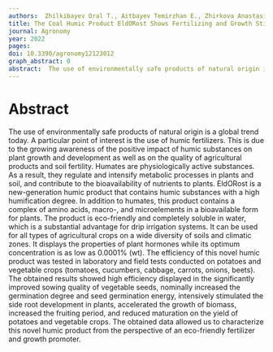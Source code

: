 ```yaml
---
authors:  Zhilkibayev Oral T., Aitbayev Temirzhan E., Zhirkova Anastasiya M., Perminova Irina V., Popov Alexander I., Shoinbekova Sabina A., Kudaibergenov Mukhtar S., Shalmaganbetov Kairzhan M.
title: The Coal Humic Product EldORost Shows Fertilizing and Growth Stimulating Properties on Diverse Agricultural Crops
journal: Agronomy
year: 2022
pages:  
doi: 10.3390/agronomy12123012
graph_abstract: 0
abstract:  The use of environmentally safe products of natural origin is a global trend today. A particular point of interest is the use of humic fertilizers. This is due to the growing awareness of the positive impact of humic substances on plant growth and development as well as on the quality of agricultural products and soil fertility. Humates are physiologically active substances. As a result, they regulate and intensify metabolic processes in plants and soil, and contribute to the bioavailability of nutrients to plants. EldORost is a new-generation humic product that contains humic substances with a high humification degree. In addition to humates, this product contains a complex of amino acids, macro-, and microelements in a bioavailable form for plants. The product is eco-friendly and completely soluble in water, which is a substantial advantage for drip irrigation systems. It can be used for all types of agricultural crops on a wide diversity of soils and climatic zones. It displays the properties of plant hormones while its optimum concentration is as low as 0.0001% (wt). The efficiency of this novel humic product was tested in laboratory and field tests conducted on potatoes and vegetable crops (tomatoes, cucumbers, cabbage, carrots, onions, beets). The obtained results showed high efficiency displayed in the significantly improved sowing quality of vegetable seeds, nominally increased the germination degree and seed germination energy, intensively stimulated the side root development in plants, accelerated the growth of biomass, increased the fruiting period, and reduced maturation on the yield of potatoes and vegetable crops. The obtained data allowed us to characterize this novel humic product from the perspective of an eco-friendly fertilizer and growth promoter.
---
```



# Abstract

The use of environmentally safe products of natural origin is a global trend today. A particular point of interest is the use of humic fertilizers. This is due to the growing awareness of the positive impact of humic substances on plant growth and development as well as on the quality of agricultural products and soil fertility. Humates are physiologically active substances. As a result, they regulate and intensify metabolic processes in plants and soil, and contribute to the bioavailability of nutrients to plants. EldORost is a new-generation humic product that contains humic substances with a high humification degree. In addition to humates, this product contains a complex of amino acids, macro-, and microelements in a bioavailable form for plants. The product is eco-friendly and completely soluble in water, which is a substantial advantage for drip irrigation systems. It can be used for all types of agricultural crops on a wide diversity of soils and climatic zones. It displays the properties of plant hormones while its optimum concentration is as low as 0.0001% (wt). The efficiency of this novel humic product was tested in laboratory and field tests conducted on potatoes and vegetable crops (tomatoes, cucumbers, cabbage, carrots, onions, beets). The obtained results showed high efficiency displayed in the significantly improved sowing quality of vegetable seeds, nominally increased the germination degree and seed germination energy, intensively stimulated the side root development in plants, accelerated the growth of biomass, increased the fruiting period, and reduced maturation on the yield of potatoes and vegetable crops. The obtained data allowed us to characterize this novel humic product from the perspective of an eco-friendly fertilizer and growth promoter.